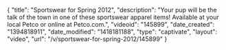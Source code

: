 {
    "title": "Sportswear for Spring 2012",
    "description": "Your pup will be the talk of the town in one of these sportswear apparel items! Available at your local Petco or online at Petco.com.",
    "videoid": "145899",
    "date_created": "1394818911",
    "date_modified": "1418181188",
    "type": "captivate",
    "layout": "video",
    "url": "\/v\/sportswear-for-spring-2012\/145899"
}